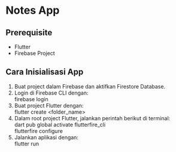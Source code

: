 # Notes App

## Prerequisite
- Flutter
- Firebase Project

## Cara Inisialisasi App
1. Buat project dalam Firebase dan aktifkan Firestore Database.
2. Login di Firebase CLI dengan:  
   firebase login
3. Buat project Flutter dengan:  
   flutter create <folder_name>
4. Dalam root project Flutter, jalankan perintah berikut di terminal:  
   dart pub global activate flutterfire_cli  
   flutterfire configure
5. Jalankan aplikasi dengan:  
   flutter run
